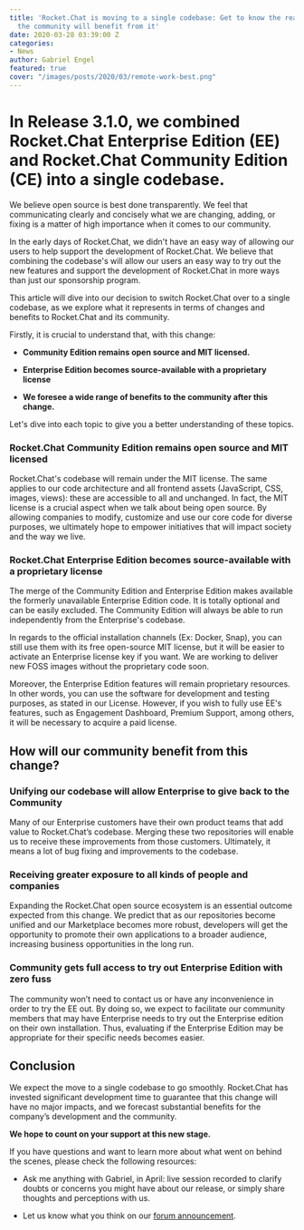 ```yaml
---
title: 'Rocket.Chat is moving to a single codebase: Get to know the reasons and how
  the community will benefit from it'
date: 2020-03-28 03:39:00 Z
categories:
- News
author: Gabriel Engel
featured: true
cover: "/images/posts/2020/03/remote-work-best.png"
---
```


# In Release 3.1.0, we combined Rocket.Chat Enterprise Edition (EE) and Rocket.Chat Community Edition (CE) into a single codebase.

We believe open source is best done transparently. We feel that communicating clearly and concisely what we are changing, adding, or fixing is a matter of high importance when it comes to our community.

In the early days of Rocket.Chat, we didn't have an easy way of allowing our users to help support the development of Rocket.Chat. We believe that combining the codebase's will allow our users an easy way to try out the new features and support the development of Rocket.Chat in more ways than just our sponsorship program.

This article will dive into our decision to switch Rocket.Chat over to a single codebase, as we explore what it represents in terms of changes and benefits to Rocket.Chat and its community.

Firstly, it is crucial to understand that, with this change:

* **Community Edition remains open source and MIT licensed.**

* **Enterprise Edition becomes source-available with a proprietary license**

* **We foresee a wide range of benefits to the community after this change.**

Let's dive into each topic to give you a better understanding of these topics.

### Rocket.Chat Community Edition remains open source and MIT licensed

Rocket.Chat's codebase will remain under the MIT license. The same applies to our code architecture and all frontend assets (JavaScript, CSS, images, views): these are accessible to all and unchanged. In fact, the MIT license is a crucial aspect when we talk about being open source. By allowing companies to modify, customize and use our core code for diverse purposes, we ultimately hope to empower initiatives that will impact society and the way we live.

### Rocket.Chat Enterprise Edition becomes source-available with a proprietary license

The merge of the Community Edition and Enterprise Edition makes available the formerly unavailable Enterprise Edition code. It is totally optional and can be easily excluded. The Community Edition will always be able to run independently from the Enterprise's codebase.

In regards to the official installation channels (Ex: Docker, Snap), you can still use them with its free open-source MIT license, but it will be easier to activate an Enterprise license key if you want. We are working to deliver new FOSS images without the proprietary code soon.

Moreover, the Enterprise Edition features will remain proprietary resources. In other words, you can use the software for development and testing purposes, as stated in our License. However, if you wish to fully use EE's features, such as Engagement Dashboard, Premium Support, among others, it will be necessary to acquire a paid license.

## How will our community benefit from this change?

### Unifying our codebase will allow Enterprise to give back to the Community

Many of our Enterprise customers have their own product teams that add value to Rocket.Chat’s codebase. Merging these two repositories will enable us to receive these improvements from those customers. Ultimately, it means a lot of bug fixing and improvements to the codebase.

### Receiving greater exposure to all kinds of people and companies

Expanding the Rocket.Chat open source ecosystem is an essential outcome expected from this change. We predict that as our repositories become unified and our Marketplace becomes more robust, developers will get the opportunity to promote their own applications to a broader audience, increasing business opportunities in the long run.

### Community gets full access to try out Enterprise Edition with zero fuss

The community won’t need to contact us or have any inconvenience in order to try the EE out. By doing so, we expect to facilitate our community members that may have Enterprise needs to try out the Enterprise edition on their own installation. Thus, evaluating if the Enterprise Edition may be appropriate for their specific needs becomes easier.

## Conclusion

We expect the move to a single codebase to go smoothly. Rocket.Chat has invested significant development time to guarantee that this change will have no major impacts, and we forecast substantial benefits for the company’s development and the community.

**We hope to count on your support at this new stage.**

If you have questions and want to learn more about what went on behind the scenes, please check the following resources:

* Ask me anything with Gabriel, in April: live session recorded to clarify doubts or concerns you might have about our release, or simply share thoughts and perceptions with us.

* Let us know what you think on our [forum announcement](https://forums.rocket.chat/t/rocket-chat-is-moving-to-a-single-codebase/6259).